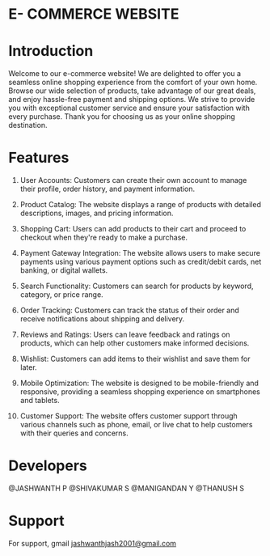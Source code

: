 
# E- COMMERCE WEBSITE 

# Introduction 

Welcome to our e-commerce website! We are delighted to offer you a seamless online shopping experience from the comfort of your own home. Browse our wide selection of products, take advantage of our great deals, and enjoy hassle-free payment and shipping options. We strive to provide you with exceptional customer service and ensure your satisfaction with every purchase. Thank you for choosing us as your online shopping destination.

# Features

1. User Accounts: Customers can create their own account to manage their profile, order history, and payment information.

2. Product Catalog: The website displays a range of products with detailed descriptions, images, and pricing information.

3. Shopping Cart: Users can add products to their cart and proceed to checkout when they're ready to make a purchase.

4. Payment Gateway Integration: The website allows users to make secure payments using various payment options such as credit/debit cards, net banking, or digital wallets.

5. Search Functionality: Customers can search for products by keyword, category, or price range.

6. Order Tracking: Customers can track the status of their order and receive notifications about shipping and delivery.

7. Reviews and Ratings: Users can leave feedback and ratings on products, which can help other customers make informed decisions.

8. Wishlist: Customers can add items to their wishlist and save them for later.

9. Mobile Optimization: The website is designed to be mobile-friendly and responsive, providing a seamless shopping experience on smartphones and tablets.

10. Customer Support: The website offers customer support through various channels such as phone, email, or live chat to help customers with their queries and concerns.

# Developers
@JASHWANTH P
@SHIVAKUMAR S 
@MANIGANDAN Y 
@THANUSH S 

# Support

For support, gmail jashwanthjash2001@gmail.com 



